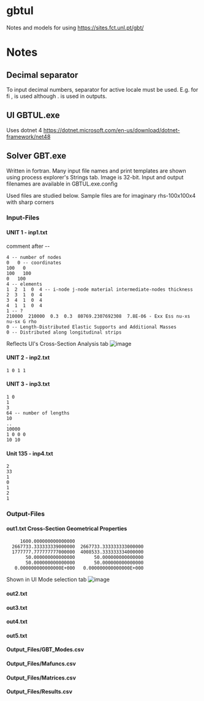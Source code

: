# gbtul
Notes and models for using https://sites.fct.unl.pt/gbt/

# Notes

## Decimal separator
To input decimal numbers, separator for active locale must be used. E.g. for fi , is used although . is used in outputs.

## UI GBTUL.exe
Uses dotnet 4 https://dotnet.microsoft.com/en-us/download/dotnet-framework/net48

## Solver GBT.exe
Written in fortran. Many input file names and print templates are shown using process explorer's Strings tab.
Image is 32-bit.
Input and output filenames are available in GBTUL.exe.config

Used files are studied below. Sample files are for imaginary rhs-100x100x4 with sharp corners 
### Input-Files
#### UNIT 1  - inp1.txt
comment after --
```
4 -- number of nodes
0   0 -- coordinates
100   0
100   100
0   100
4 -- elements
1  2  1  0  4 -- i-node j-node material intermediate-nodes thickness
2  3  1  0  4
3  4  1  0  4
4  1  1  0  4
1 -- ?
210000  210000  0.3  0.3  80769.2307692308  7.8E-06 - Exx Ess nu-xs nu-sx G rho
0 -- Length-Distributed Elastic Supports and Additional Masses
0 -- Distributed along longitudinal strips 
```
Reflects UI's Cross-Section Analysis tab
![image](https://github.com/simo-11/gbtul/assets/1210784/11cdecc1-9581-42aa-9c66-05e0eddca2f4)


#### UNIT 2 - inp2.txt

```
1 0 1 1
```

#### UNIT 3 - inp3.txt

```
1 0
1
3
64 -- number of lengths
10
..
10000
1 0 0 0
10 10
```

#### Unit 135 - inp4.txt
```
2
33
1
0
1
2
1
```

### Output-Files

#### out1.txt Cross-Section Geometrical Properties
```
     1600.000000000000000
  2667733.333333339000000  2667733.333333333000000
  1777777.777777777000000  4008533.333333334000000
       50.000000000000000       50.000000000000000
       50.000000000000000       50.000000000000000
   0.000000000000000E+000   0.000000000000000E+000

```
Shown in UI Mode selection tab
![image](https://github.com/simo-11/gbtul/assets/1210784/b94c51b5-361c-4192-b3ac-1175be8f15de)


#### out2.txt

#### out3.txt

#### out4.txt

#### out5.txt


#### Output_Files/GBT_Modes.csv

#### Output_Files/Mafuncs.csv

#### Output_Files/Matrices.csv

#### Output_Files/Results.csv


